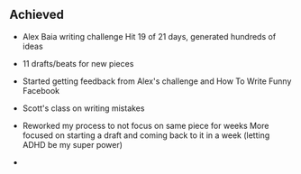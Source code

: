 ## Achieved

- Alex Baia writing challenge
	Hit 19 of 21 days, generated hundreds of ideas
	

- 11 drafts/beats for new pieces
- Started getting feedback from Alex's challenge and How To Write Funny Facebook
- Scott's class on writing mistakes
- Reworked my process to not focus on same piece for weeks
	 More focused on starting a draft and coming back to it in a week (letting ADHD be my super power)

- 
